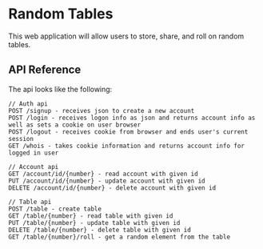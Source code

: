 # Random Tables
This web application will allow users to store, share, and roll on random tables.

## API Reference
The api looks like the following:
```
// Auth api
POST /signup - receives json to create a new account
POST /login - receives logon info as json and returns account info as well as sets a cookie on user browser
POST /logout - receives cookie from browser and ends user's current session
GET /whois - takes cookie information and returns account info for logged in user

// Account api
GET /account/id/{number} - read account with given id
PUT /account/id/{number} - update account with given id
DELETE /account/id/{number} - delete account with given id

// Table api
POST /table - create table
GET /table/{number} - read table with given id
PUT /table/{number} - update table with given id
DELETE /table/{number} - delete table with given id
GET /table/{number}/roll - get a random element from the table
```
